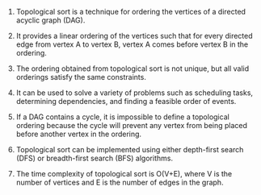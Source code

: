 

1. Topological sort is a technique for ordering the vertices of a directed acyclic graph (DAG).

2. It provides a linear ordering of the vertices such that for every directed edge from vertex A to vertex B, vertex A comes before vertex B in the ordering.

3. The ordering obtained from topological sort is not unique, but all valid orderings satisfy the same constraints.

4. It can be used to solve a variety of problems such as scheduling tasks, determining dependencies, and finding a feasible order of events.

5. If a DAG contains a cycle, it is impossible to define a topological ordering because the cycle will prevent any vertex from being placed before another vertex in the ordering.

6. Topological sort can be implemented using either depth-first search (DFS) or breadth-first search (BFS) algorithms.

7. The time complexity of topological sort is O(V+E), where V is the number of vertices and E is the number of edges in the graph.